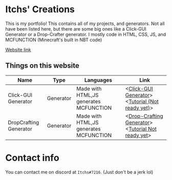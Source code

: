 Itchs' Creations
============
This is my portfolio! This contains all of my projects, and generators. Not all have been listed here, but there are some big ones like a Click-GUI Generator or a Drop-Crafter generator. I mostly code in HTML, CSS, JS, and MCFUNCTION (Minecraft's built in NBT code)

[Website link](https:/itchss.github.io/)

Things on this website
------------------
| Name                   | Type          | Languages                               | Link                                                                                     |
| ---------------------- | ------------- | --------------------------------------- | ---------------------------------------------------------------------------------------- |
| Click-GUI Generator    | Generator     | Made with HTML,JS generates MCFUNCTION  | <[Click-GUI Generator](https://itchss.github.io/gui.html)> <[Tutorial (Not ready yet)]()>                |
| DropCrafting Generator | Generator     | Made with HTML,JS generates MCFUNCTION  | <[Drop-Crafting Generator](https://itchss.github.io/dropcrafting.html)> <[Tutorial Not ready yet]()>   |

Contact info
============
You can contact me on discord at `Itchs#7216`. (Just don't be a jerk lol)
